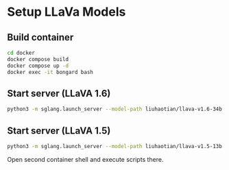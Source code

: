 # Setup LLaVa Models

## Build container
```bash
cd docker
docker compose build
docker compose up -d
docker exec -it bongard bash
```

## Start server (LLaVA 1.6)
```bash
python3 -m sglang.launch_server --model-path liuhaotian/llava-v1.6-34b --tokenizer-path liuhaotian/llava-v1.6-34b-tokenizer --chat-template chatml-llava --port 10000
```

## Start server (LLaVA 1.5)
```bash
python3 -m sglang.launch_server --model-path liuhaotian/llava-v1.5-13b --tokenizer-path llava-hf/llava-1.5-13b-hf --port 10000
```

Open second container shell and execute scripts there.